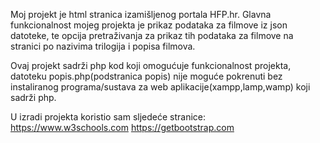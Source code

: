 Moj projekt je html stranica izamišljenog portala HFP.hr.
Glavna funkcionalnost mojeg projekta je prikaz podataka za filmove iz json datoteke, te opcija pretraživanja za prikaz tih podataka za filmove na stranici po nazivima trilogija i popisa filmova.

Ovaj projekt sadrži php kod koji omogućuje funkcionalnost projekta, datoteku popis.php(podstranica popis) nije moguće pokrenuti bez instaliranog programa/sustava za web aplikacije(xampp,lamp,wamp) koji sadrži php.

U izradi projekta koristio sam sljedeće stranice:
https://www.w3schools.com
https://getbootstrap.com
